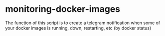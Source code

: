 # monitoring-docker-images
The function of this script is to create a telegram notification when some of your docker images is running, down, restarting, etc (by docker status)
